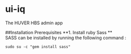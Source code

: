 # ui-iq
The HUVER HBS admin app

##Installation Prerequisites
**1. Install ruby Sass ** <br>
SASS can be installed by running the following command : <br>
```
sudo su -c "gem install sass"
```